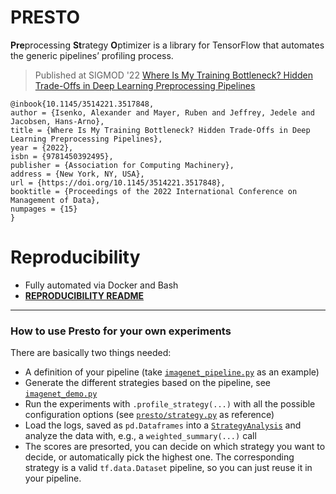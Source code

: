 # PRESTO

**Pre**processing **St**rategy **O**ptimizer is a library for TensorFlow that automates the generic pipelines’ profiling process.
> Published at SIGMOD '22
> [Where Is My Training Bottleneck? Hidden Trade-Offs in Deep Learning Preprocessing Pipelines](https://dl.acm.org/doi/10.1145/3514221.3517848)

```
@inbook{10.1145/3514221.3517848,
author = {Isenko, Alexander and Mayer, Ruben and Jeffrey, Jedele and Jacobsen, Hans-Arno},
title = {Where Is My Training Bottleneck? Hidden Trade-Offs in Deep Learning Preprocessing Pipelines},
year = {2022},
isbn = {9781450392495},
publisher = {Association for Computing Machinery},
address = {New York, NY, USA},
url = {https://doi.org/10.1145/3514221.3517848},
booktitle = {Proceedings of the 2022 International Conference on Management of Data},
numpages = {15}
}
```

# Reproducibility

* Fully automated via Docker and Bash
* [**REPRODUCIBILITY README**](REPRODUCIBILITY.md)

---
### How to use Presto for your own experiments

There are basically two things needed:
* A definition of your pipeline (take [`imagenet_pipeline.py`](imagenet_pipeline.py) as an example)
* Generate the different strategies based on the pipeline, see [`imagenet_demo.py`](imagenet_demo.py)
* Run the experiments with `.profile_strategy(...)` with all the possible configuration options (see [`presto/strategy.py`](presto/strategy.py) as reference)
* Load the logs, saved as `pd.Dataframes` into a [`StrategyAnalysis`](presto/analysis.py) and analyze the data with, e.g., a `weighted_summary(...)` call
* The scores are presorted, you can decide on which strategy you want to decide, or automatically pick the highest one. The corresponding strategy is a valid `tf.data.Dataset` pipeline, so you can just reuse it in your pipeline.
